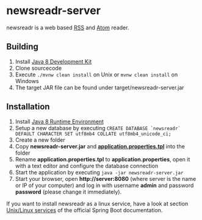 # newsreadr-server

newsreadr is a web based [RSS](http://en.wikipedia.org/wiki/RSS) and [Atom](http://en.wikipedia.org/wiki/Atom_%28standard%29) reader.

## Building

1. Install [Java 8 Development Kit](http://www.oracle.com/technetwork/java/javase/downloads/index.html)
2. Clone sourcecode
3. Execute ```./mvnw clean install``` on Unix or ```mvnw clean install``` on Windows
4. The target JAR file can be found under target/newsreadr-server.jar

## Installation

1. Install [Java 8 Runtime Environment](http://www.oracle.com/technetwork/java/javase/downloads/index.html)
2. Setup a new database by executing ```CREATE DATABASE `newsreadr` DEFAULT CHARACTER SET utf8mb4 COLLATE utf8mb4_unicode_ci;```
3. Create a new folder
4. Copy **newsreadr-server.jar** and [**application.properties.tpl**](application.properties.tpl) into the folder
5. Rename **application.properties.tpl** to **application.properties**, open it with a text editor and configure the database connection
6. Start the application by executing ```java -jar newsreadr-server.jar```
7. Start your browser, open **http://server:8080** (where server is the name or IP of your computer) and log in with username **admin** and password **password** (please change it immediately).

If you want to install newsreadr as a linux service, have a look at section [Unix/Linux services](http://docs.spring.io/spring-boot/docs/current/reference/html/deployment-install.html#deployment-service) 
of the official Spring Boot documentation. 